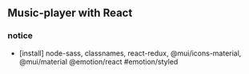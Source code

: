 ## Music-player with React

### notice

- [install] node-sass, classnames, react-redux, @mui/icons-material, @mui/material @emotion/react #emotion/styled
